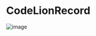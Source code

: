 # CodeLionRecord

![image](https://user-images.githubusercontent.com/81673820/180245975-f1b8dd37-9dcf-4097-b702-78695ee24d33.png)
